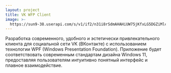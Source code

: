 ```yaml
---
layout: project
title: VK WFP Client 
image: >-
  https://sun9-38.userapi.com/s/v1/if2/n31i8rSdmAHAHiUW75jKfxLG5DGZiMlcmBsl9sMRIoVsLfbI7T7sJw2DjcWdF9HuGOty1PFYjyzZtA2H0dBQA-Xw.jpg?quality=95&as=32x17,48x26,72x39,108x58,160x86,240x130,360x195,480x259,540x292,640x346,720x389,905x489&from=bu&cs=905x0
---
```

Разработка современного, удобного и эстетически привлекательного клиента для социальной сети VK (ВКонтакте) с использованием технологии WPF (Windows Presentation Foundation). Приложение будет соответствовать современным стандартам дизайна Windows 11, предоставляя пользователям интуитивно понятный интерфейс и плавное взаимодействие.



